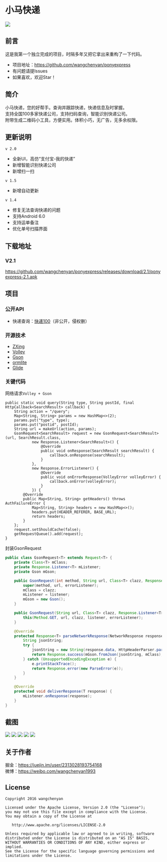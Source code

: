 # 小马快递
![](https://raw.githubusercontent.com/wangchenyan/ponyexpress/master/app/src/main/res/drawable-xxhdpi/ic_launcher.png)

## 前言
这是我第一个独立完成的项目，时隔多年又把它拿出来重构了一下代码。

- 项目地址：https://github.com/wangchenyan/ponyexpress
- 有问题请提Issues
- 如果喜欢，欢迎Star！

## 简介
小马快递，您的好帮手。查询并跟踪快递，快递信息及时掌握。<br>
支持全国100多家快递公司，支持扫码查询，智能识别快递公司。<br>
附带生成二维码小工具，方便实用。体积小巧，无广告，无多余权限。

## 更新说明
`v 2.0`
- 全新UI，高仿“支付宝-我的快递”
- 新增智能识别快递公司
- 新增扫一扫

`v 1.5`
- 新增自动更新

`v 1.4`
- 修复无法查询快递的问题
- 支持Android 6.0
- 支持运单备注
- 优化单号扫描界面

## 下载地址
### V2.1
https://github.com/wangchenyan/ponyexpress/releases/download/2.1/ponyexpress-2.1.apk

## 项目
### 公开API
- 快递查询：[快递100](http://www.kuaidi100.com/)（非公开，侵权删）

### 开源技术
- [ZXing](https://github.com/zxing/zxing)
- [Volley](https://developer.android.com/training/volley/index.html)
- [Gson](https://github.com/google/gson)
- [ormlite](https://github.com/j256/ormlite-android)
- [Glide](https://github.com/bumptech/glide)

### 关键代码
网络请求`Volley + Gson`
```
public static void query(String type, String postId, final HttpCallback<SearchResult> callback) {
    String action = "/query";
    Map<String, String> params = new HashMap<>(2);
    params.put("type", type);
    params.put("postid", postId);
    String url = makeUrl(action, params);
    GsonRequest<SearchResult> request = new GsonRequest<SearchResult>(url, SearchResult.class,
            new Response.Listener<SearchResult>() {
                @Override
                public void onResponse(SearchResult searchResult) {
                    callback.onResponse(searchResult);
                }
            },
            new Response.ErrorListener() {
                @Override
                public void onErrorResponse(VolleyError volleyError) {
                    callback.onError(volleyError);
                }
            }) {
        @Override
        public Map<String, String> getHeaders() throws AuthFailureError {
            Map<String, String> headers = new HashMap<>();
            headers.put(HEADER_REFERER, BASE_URL);
            return headers;
        }
    };
    request.setShouldCache(false);
    getRequestQueue().add(request);
}
```
封装GsonRequest
```java
public class GsonRequest<T> extends Request<T> {
    private Class<T> mClass;
    private Response.Listener<T> mListener;
    private Gson mGson;

    public GsonRequest(int method, String url, Class<T> clazz, Response.Listener<T> listener, Response.ErrorListener errorListener) {
        super(method, url, errorListener);
        mClass = clazz;
        mListener = listener;
        mGson = new Gson();
    }

    public GsonRequest(String url, Class<T> clazz, Response.Listener<T> listener, Response.ErrorListener errorListener) {
        this(Method.GET, url, clazz, listener, errorListener);
    }

    @Override
    protected Response<T> parseNetworkResponse(NetworkResponse response) {
        String jsonString;
        try {
            jsonString = new String(response.data, HttpHeaderParser.parseCharset(response.headers));
            return Response.success(mGson.fromJson(jsonString, mClass), HttpHeaderParser.parseCacheHeaders(response));
        } catch (UnsupportedEncodingException e) {
            e.printStackTrace();
            return Response.error(new ParseError(e));
        }
    }

    @Override
    protected void deliverResponse(T response) {
        mListener.onResponse(response);
    }
}
```

## 截图
![](https://raw.githubusercontent.com/wangchenyan/ponyexpress/master/art/screenshot_01.jpg)
![](https://raw.githubusercontent.com/wangchenyan/ponyexpress/master/art/screenshot_02.jpg)
![](https://raw.githubusercontent.com/wangchenyan/ponyexpress/master/art/screenshot_03.jpg)
![](https://raw.githubusercontent.com/wangchenyan/ponyexpress/master/art/screenshot_04.jpg)
![](https://raw.githubusercontent.com/wangchenyan/ponyexpress/master/art/screenshot_05.jpg)

## 关于作者
掘金：https://juejin.im/user/2313028193754168<br>
微博：https://weibo.com/wangchenyan1993

## License

    Copyright 2016 wangchenyan

    Licensed under the Apache License, Version 2.0 (the "License");
    you may not use this file except in compliance with the License.
    You may obtain a copy of the License at

       http://www.apache.org/licenses/LICENSE-2.0

    Unless required by applicable law or agreed to in writing, software
    distributed under the License is distributed on an "AS IS" BASIS,
    WITHOUT WARRANTIES OR CONDITIONS OF ANY KIND, either express or implied.
    See the License for the specific language governing permissions and
    limitations under the License.
